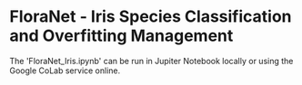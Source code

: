 # FloraNet - Iris Species Classification and Overfitting Management

The 'FloraNet_Iris.ipynb' can be run in Jupiter Notebook locally or using the Google CoLab service online.
